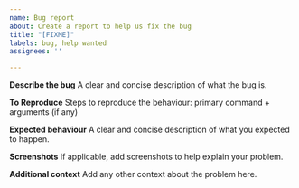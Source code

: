 ```yaml
---
name: Bug report
about: Create a report to help us fix the bug
title: "[FIXME]"
labels: bug, help wanted
assignees: ''

---
```


**Describe the bug**
A clear and concise description of what the bug is.

**To Reproduce**
Steps to reproduce the behaviour:
primary command + arguments (if any)

**Expected behaviour**
A clear and concise description of what you expected to happen.

**Screenshots**
If applicable, add screenshots to help explain your problem.

**Additional context**
Add any other context about the problem here.
